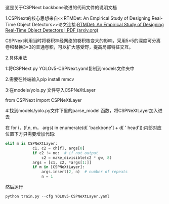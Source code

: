 这是关于CSPNext backbone改进的代码文件的说明文档

1.CSPNext的核心思想来自<<RTMDet: An Empirical Study of Designing Real-Time Object Detectors>>论文连接:[RTMDet: An Empirical Study of Designing Real-Time Object Detectors | PDF (arxiv.org)](https://arxiv.org/pdf/2212.07784v2.pdf)

CSPNext利用当时将卷积神经网络的卷积核变大的影响，采用5×5的深度可分离卷积替换3×3的普通卷积，可以扩大感受野，提高局部特征交互。

2.具体用法

1:将CSPNext.py YOLOv5-CSPNext.yaml复制到models文件夹中

2.需要在终端输入pip install mmcv

3:在models/yolo.py 文件导入CSPNeXtLayer

from CSPNext import  CSPNeXtLayer

4:找到models/yolo.py文件下里的parse_model 函数，将CSPNeXtLayer加入进去

在 for i，(f,n, m， args) in enumerate(d[ 'backbone'] + d[ ' head']):内部对应位置下方只需要增加代码:

```python
elif m is CSPNeXtLayer:
            c1, c2 = ch[f], args[0]
            if c2 != no:  # if not output
                c2 = make_divisible(c2 * gw, 8)
            args = [c1, c2, *args[1:]]
            if m in [CSPNeXtLayer]:
                args.insert(2, n)  # number of repeats
                n = 1
```

然后运行

```python
python train.py --cfg YOLOv5-CSPNeXtLayer.yaml
```

